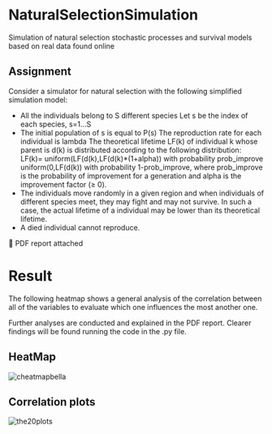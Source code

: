 # NaturalSelectionSimulation
Simulation of natural selection stochastic processes and survival models based on real data found online

## Assignment 
Consider a simulator for natural selection with the following simplified simulation model:
 - All the individuals belong to S different species Let s be the index of each species, s=1...S
 - The initial population of s is equal to P(s) The reproduction rate for each individual is lambda The theoretical lifetime  LF(k) of individual k whose parent is d(k) is distributed according to the following distribution: LF(k)= uniform(LF(d(k),LF(d(k)*(1+alpha)) with probability prob_improve uniform(0,LF(d(k)) with probability 1-prob_improve, where prob_improve is the probability of improvement for a generation and alpha is the improvement factor (≥ 0). 
 - The individuals move randomly in a given region and when individuals of different species meet, they may fight and may not survive. In such a case, the actual lifetime of a individual may be lower than its theoretical lifetime.
 - A died individual cannot reproduce.

🔗 PDF report attached

# Result
The following heatmap shows a general analysis of the correlation between all of the variables to evaluate which one influences the most another one.

Further analyses are conducted and explained in the PDF report. Clearer findings will be found running the code in the .py file.

## HeatMap
![cheatmapbella](https://github.com/user-attachments/assets/3027cb7d-592d-403b-bdd8-220dd2b2ca9c)

## Correlation plots
![the20plots](https://github.com/user-attachments/assets/1a102b1a-8bc2-45bc-8d27-e0329be79912)



